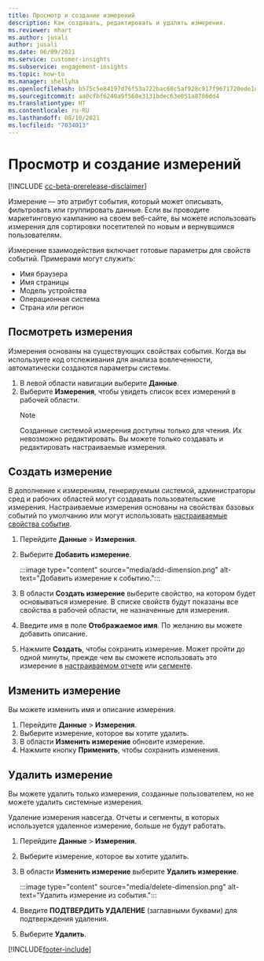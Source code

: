 ```yaml
---
title: Просмотр и создание измерений
description: Как создавать, редактировать и удалять измерения.
ms.reviewer: mhart
ms.author: jusali
author: jusali
ms.date: 06/09/2021
ms.service: customer-insights
ms.subservice: engagement-insights
ms.topic: how-to
ms.manager: shellyha
ms.openlocfilehash: b575c5e84197d76f53a722bac60c5af928c917f9671720ede1de38c4a7478be4
ms.sourcegitcommit: aa0cfbf6240a9f560e3131bdec63e051a8786dd4
ms.translationtype: HT
ms.contentlocale: ru-RU
ms.lasthandoff: 08/10/2021
ms.locfileid: "7034013"
---
```

# <a name="view-and-create-dimensions"></a>Просмотр и создание измерений

[!INCLUDE [cc-beta-prerelease-disclaimer](includes/cc-beta-prerelease-disclaimer.md)]

Измерение — это атрибут события, который может описывать, фильтровать или группировать данные. Если вы проводите маркетинговую кампанию на своем веб-сайте, вы можете использовать измерения для сортировки посетителей по новым и вернувшимся пользователям.  

Измерение взаимодействия включает готовые параметры для свойств событий. Примерами могут служить:

- Имя браузера
- Имя страницы
- Модель устройства
- Операционная система
- Страна или регион

## <a name="view-dimensions"></a>Посмотреть измерения

Измерения основаны на существующих свойствах события. Когда вы используете код отслеживания для анализа вовлеченности, автоматически создаются параметры системы.

1. В левой области навигации выберите **Данные**. 
1. Выберите **Измерения**, чтобы увидеть список всех измерений в рабочей области. 
   > [!NOTE]
   > Созданные системой измерения доступны только для чтения. Их невозможно редактировать. Вы можете только создавать и редактировать настраиваемые измерения.

## <a name="create-a-dimension"></a>Создать измерение

В дополнение к измерениям, генерируемым системой, администраторы сред и рабочих областей могут создавать пользовательские измерения. Настраиваемые измерения основаны на свойствах базовых событий по умолчанию или могут использовать [настраиваемые свойства события](advanced-SDK-implementation.md).

1. Перейдите **Данные** > **Измерения**.
1. Выберите **Добавить измерение**.

   :::image type="content" source="media/add-dimension.png" alt-text="Добавить измерение к событию.":::

1. В области **Создать измерение** выберите свойство, на котором будет основываться измерение. В списке свойств будут показаны все свойства в рабочей области, не назначенные для измерения.
1. Введите имя в поле **Отображаемое имя**. По желанию вы можете добавить описание.
1. Нажмите **Создать**, чтобы сохранить измерение. Может пройти до одной минуты, прежде чем вы сможете использовать это измерение в [настраиваемом отчете](custom-reports.md) или [сегменте](segments.md). 

## <a name="edit-a-dimension"></a>Изменить измерение

Вы можете изменить имя и описание измерения.

1. Перейдите **Данные** > **Измерения**.
1. Выберите измерение, которое вы хотите удалить.
1. В области **Изменить измерение** обновите измерение.
1. Нажмите кнопку **Применить**, чтобы сохранить изменения.

## <a name="delete-a-dimension"></a>Удалить измерение

Вы можете удалить только измерения, созданные пользователем, но не можете удалить системные измерения.

Удаление измерения навсегда. Отчеты и сегменты, в которых используется удаленное измерение, больше не будут работать. 

1. Перейдите **Данные** > **Измерения**.
1. Выберите измерение, которое вы хотите удалить.
1. В области **Изменить измерение** выберите **Удалить измерение**.

   :::image type="content" source="media/delete-dimension.png" alt-text="Удалить измерение из события.":::

1. Введите **ПОДТВЕРДИТЬ УДАЛЕНИЕ** (заглавными буквами) для подтверждения удаления. 
1. Выберите **Удалить**.

[!INCLUDE[footer-include](../includes/footer-banner.md)]
